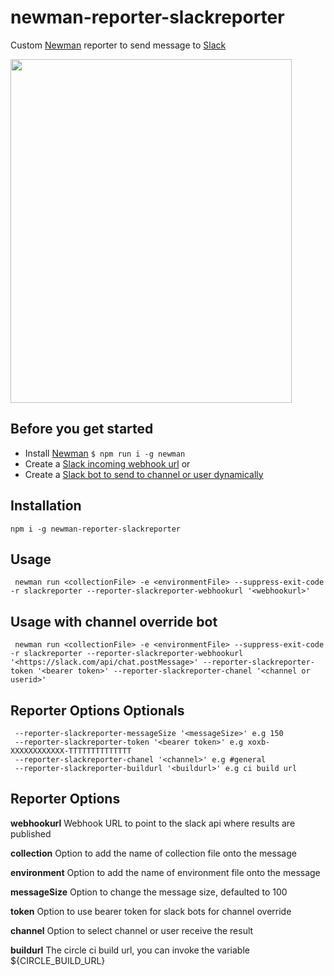 # newman-reporter-slackreporter

Custom [Newman](https://github.com/postmanlabs/newman) reporter to send message to [Slack](https://slack.com/)

<img src="https://github.com/stephenwang1011/newman-reporter-slackmsg/blob/master/testResults.png?raw=true" width="450"  height="550">

## Before you get started
- Install [Newman](https://github.com/postmanlabs/newman) ``` $ npm run i -g newman ```
- Create a [Slack incoming webhook url](https://api.slack.com/messaging/webhooks)
or
- Create a [Slack bot to send to channel or user dynamically](https://api.slack.com/messaging/sending)

## Installation
 ```CLI
 npm i -g newman-reporter-slackreporter
 ```

## Usage
```CLI
 newman run <collectionFile> -e <environmentFile> --suppress-exit-code -r slackreporter --reporter-slackreporter-webhookurl '<webhookurl>'
```

## Usage with channel override bot
```CLI
 newman run <collectionFile> -e <environmentFile> --suppress-exit-code -r slackreporter --reporter-slackreporter-webhookurl '<https://slack.com/api/chat.postMessage>' --reporter-slackreporter-token '<bearer token>' --reporter-slackreporter-chanel '<channel or userid>'
```

## Reporter Options Optionals
```
 --reporter-slackreporter-messageSize '<messageSize>' e.g 150
 --reporter-slackreporter-token '<bearer token>' e.g xoxb-XXXXXXXXXXXX-TTTTTTTTTTTTTT
 --reporter-slackreporter-chanel '<channel>' e.g #general
 --reporter-slackreporter-buildurl '<buildurl>' e.g ci build url 
```


## Reporter Options
**webhookurl** 
Webhook URL to point to the slack api where results are published

**collection** 
Option to add the name of collection file onto the message

**environment**
Option to add the name of environment file onto the message

**messageSize**
Option to change the message size, defaulted to 100

**token**
Option to use bearer token for slack bots for channel override

**channel**
Option to select channel or user receive the result

**buildurl**
The circle ci build url, you can invoke the variable ${CIRCLE_BUILD_URL} 
